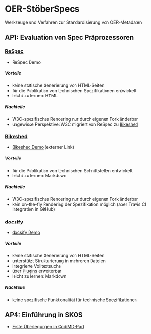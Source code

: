 # OER-StöberSpecs

Werkzeuge und Verfahren zur Standardisierung von OER-Metadaten

## AP1: Evaluation von Spec Präprozessoren

### <a id="respec"></a>[ReSpec](https://github.com/w3c/respec)

* [ReSpec Demo](evaluation/ReSpec/demo-service-card.html)

##### Vorteile

- keine statische Generierung von HTML-Seiten
- für die Publikation von technischen Spezifikationen entwickelt
- leicht zu lernen: HTML

##### Nachteile

- W3C-spezifisches Rendering nur durch eigenen Fork änderbar
- ungewisse Perspektive: W3C migriert von ReSpec zu [Bikeshed](#bikeshed)

### <a id="bikeshed"></a>[Bikeshed](https://github.com/tabatkins/bikeshed)

* [Bikeshed Demo](https://tabatkins.github.io/bikeshed/) (externer Link)

##### Vorteile

- für die Publikation von technischen Schnittstellen entwickelt
- leicht zu lernen: Markdown

##### Nachteile

- W3C-spezifisches Rendering nur durch eigenen Fork änderbar
- kein on-the-fly Rendering der Spezifikation möglich (aber Travis CI Integration in GitHub)

### <a id="docsify"></a>[docsify](https://github.com/docsifyjs/docsify)

* [docsify Demo](evaluation/docsify/index.html)

##### Vorteile

- keine statische Generierung von HTML-Seiten
- unterstützt Strukturierung in mehreren Dateien
- integrierte Volltextsuche
- über [Plugins](https://docsify.js.org/#/plugins) erweiterbar
- leicht zu lernen: Markdown

##### Nachteile

- keine spezifische Funktionalität für technische Spezifikationen

## AP4: Einführung in SKOS

* [Erste Überlegungen in CodiMD-Pad](https://pad.gwdg.de/D-QEi-z6RleT1kxBccpWww)
